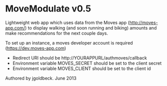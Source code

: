 MoveModulate v0.5
===================

Lightweight web app which uses data from the Moves app (http://moves-app.com/) to display walking (and soon running and biking) amounts and make recommendations for the next couple days.

To set up an instance, a moves developer account is required (https://dev.moves-app.com)
* Redirect URI should be http://YOURAPPURL/authmoves/callback
* Environment variable MOVES_SECRET should be set to the client secret
* Environment variable MOVES_CLIENT should be set to the client id

Authored by jgoldbeck. June 2013
